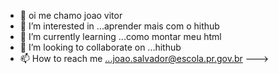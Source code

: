 - 👋 oi me chamo joao vitor
- 👀 I’m interested in ...aprender mais com o  hithub
- 🌱 I’m currently learning ...como montar meu html
- 💞️ I’m looking to collaborate on ...hithub
- 📫 How to reach me ...joao.salvador@escola.pr.gov.br
--->
